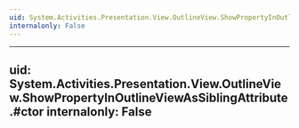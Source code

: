 ```yaml
---
uid: System.Activities.Presentation.View.OutlineView.ShowPropertyInOutlineViewAsSiblingAttribute
internalonly: False
---
```


---
uid: System.Activities.Presentation.View.OutlineView.ShowPropertyInOutlineViewAsSiblingAttribute.#ctor
internalonly: False
---
